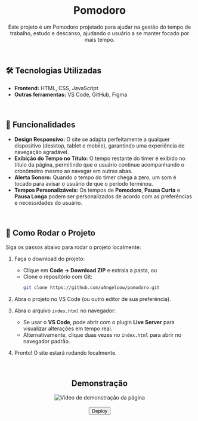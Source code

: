 <div align="center">
  <h1>Pomodoro</h1>
  <p>Este projeto é um Pomodoro projetado para ajudar na gestão do tempo de trabalho, estudo e descanso, ajudando o usuário a se manter focado por mais tempo.
  </p>
</div>

<br>

## 🛠 Tecnologias Utilizadas

- **Frontend:** HTML, CSS, JavaScript
- **Outras ferramentas:** VS Code, GitHub, Figma

<br>

## 📌 Funcionalidades

- **Design Responsivo:** O site se adapta perfeitamente a qualquer dispositivo (desktop, tablet e mobile), garantindo uma experiência de navegação agradável.
- **Exibição do Tempo no Título:** O tempo restante do timer é exibido no título da página, permitindo que o usuário continue acompanhando o cronômetro mesmo ao navegar em outras abas.  
- **Alerta Sonoro:** Quando o tempo do timer chega a zero, um som é tocado para avisar o usuário de que o período terminou.  
- **Tempos Personalizáveis:** Os tempos de **Pomodoro**, **Pausa Curta** e **Pausa Longa** podem ser personalizados de acordo com as preferências e necessidades do usuário.  

<br>

## 🚀 Como Rodar o Projeto

Siga os passos abaixo para rodar o projeto localmente:

1. Faça o download do projeto:
   - Clique em **Code → Download ZIP** e extraia a pasta, ou
   - Clone o repositório com Git:
     ```bash
     git clone https://github.com/wAngeloow/pomodoro.git
     ```

2. Abra o projeto no VS Code (ou outro editor de sua preferência).

3. Abra o arquivo `index.html` no navegador:
   - Se usar o **VS Code**, pode abrir com o plugin **Live Server** para visualizar alterações em tempo real.
   - Alternativamente, clique duas vezes no `index.html` para abrir no navegador padrão.

4. Pronto! O site estará rodando localmente.

<br>

<div align="center">
  <h2>Demonstração</h2>
</div>

<div align="center">
  <img src="https://github.com/user-attachments/assets/63124416-1a02-45fa-8137-99882ba7fcb3" alt="Vídeo de demonstração da página">
</div>

<br>

<div align="center">
  <a href="https://wangeloow.github.io/pomodoro/">
    <button>Deploy</button>
  </a>
</div>
